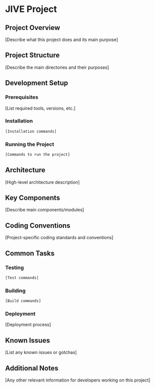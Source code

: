 # JIVE Project

## Project Overview

[Describe what this project does and its main purpose]

## Project Structure

[Describe the main directories and their purposes]

## Development Setup

### Prerequisites

[List required tools, versions, etc.]

### Installation

```bash
[Installation commands]
```

### Running the Project

```bash
[Commands to run the project]
```

## Architecture

[High-level architecture description]

## Key Components

[Describe main components/modules]

## Coding Conventions

[Project-specific coding standards and conventions]

## Common Tasks

### Testing

```bash
[Test commands]
```

### Building

```bash
[Build commands]
```

### Deployment

[Deployment process]

## Known Issues

[List any known issues or gotchas]

## Additional Notes

[Any other relevant information for developers working on this project]
